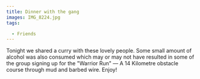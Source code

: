 ```yaml
---
title: Dinner with the gang
images: IMG_8224.jpg
tags:

  - Friends
---
```

Tonight we shared a curry with these lovely people. Some small amount of alcohol was also consumed which may or may not have resulted in some of the group signing up for the "Warrior Run" — A 14 Kilometre obstacle course through mud and barbed wire. Enjoy!